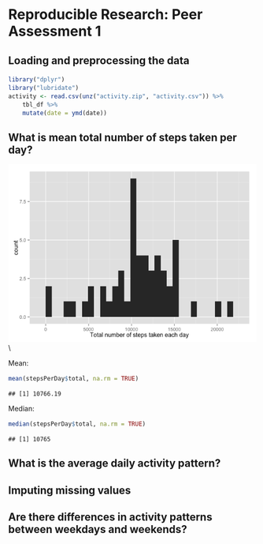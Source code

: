 # Reproducible Research: Peer Assessment 1


## Loading and preprocessing the data

```r
library("dplyr")
library("lubridate")
activity <- read.csv(unz("activity.zip", "activity.csv")) %>% 
    tbl_df %>% 
    mutate(date = ymd(date))
```


## What is mean total number of steps taken per day?
![](PA1_template_files/figure-html/unnamed-chunk-2-1.png)\

Mean:

```r
mean(stepsPerDay$total, na.rm = TRUE)
```

```
## [1] 10766.19
```

Median:

```r
median(stepsPerDay$total, na.rm = TRUE)
```

```
## [1] 10765
```


## What is the average daily activity pattern?



## Imputing missing values



## Are there differences in activity patterns between weekdays and weekends?
